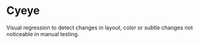 # Cyeye


Visual regression to detect changes in layout, color or subtle changes not noticeable in manual testing.
